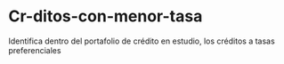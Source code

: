 # Cr-ditos-con-menor-tasa
Identifica dentro del portafolio de crédito en estudio, los créditos a tasas preferenciales
